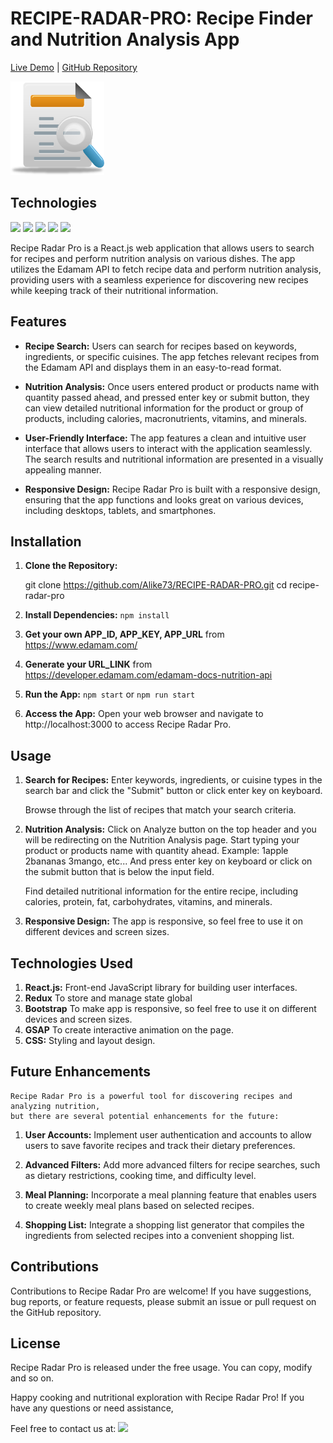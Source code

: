 # RECIPE-RADAR-PRO: Recipe Finder and Nutrition Analysis App

[Live Demo](https://gilded-bavarois-ce9ea9.netlify.app/) | [GitHub Repository](https://github.com/Alike73/RECIPE-RADAR-PRO)


<img src="./src/Assets/Images/analysisIcon.png" alt="Recipe Radar Pro Logo" width="150">

## Technologies
<img src="https://img.shields.io/badge/react-C08261?style=for-the-badge&logo=react&logoColor=4D2DB7"/> <img src="https://img.shields.io/badge/redux-FF9B50?style=for-the-badge&logo=redux&logoColor=4D2DB7"/> <img src="https://img.shields.io/badge/bootstrap-9A3B3B?style=for-the-badge&logo=bootstrap&logoColor=4D2DB7"/> <img src="https://img.shields.io/badge/greensock-1A5D1A?style=for-the-badge&logo=greensock&logoColor=F1F0E8"/> <img src="https://img.shields.io/badge/css3-9F91CC?style=for-the-badge&logo=css3&logoColor=4D2DB7"/>


Recipe Radar Pro is a React.js web application that allows users to search for recipes and perform nutrition analysis on various dishes. The app utilizes the Edamam API to fetch recipe data and perform nutrition analysis, providing users with a seamless experience for discovering new recipes while keeping track of their nutritional information.

## Features

- **Recipe Search:** Users can search for recipes based on keywords, ingredients, or specific cuisines. The app fetches relevant recipes from the Edamam API and displays them in an easy-to-read format.

- **Nutrition Analysis:** Once users entered product or products name with quantity passed ahead, and pressed enter key or submit button, they can view detailed nutritional information for the product or group of products, including calories, macronutrients, vitamins, and minerals.

- **User-Friendly Interface:** The app features a clean and intuitive user interface that allows users to interact with the application seamlessly. The search results and nutritional information are presented in a visually appealing manner.

- **Responsive Design:** Recipe Radar Pro is built with a responsive design, ensuring that the app functions and looks great on various devices, including desktops, tablets, and smartphones.

## Installation

1. **Clone the Repository:**
   
   git clone https://github.com/Alike73/RECIPE-RADAR-PRO.git
   cd recipe-radar-pro

2. **Install Dependencies:**
`npm install`

3. **Get your own APP_ID, APP_KEY, APP_URL**
  from https://www.edamam.com/

4. **Generate your URL_LINK**
  from https://developer.edamam.com/edamam-docs-nutrition-api

5. **Run the App:**
  `npm start` or `npm run start`

6. **Access the App:**
   Open your web browser and navigate to http://localhost:3000 to access Recipe Radar Pro.

## Usage

1. **Search for Recipes:**
   Enter keywords, ingredients, or cuisine types in the search bar and click the "Submit" button or click enter key on keyboard.

   Browse through the list of recipes that match your search criteria.

2. **Nutrition Analysis:**
   Click on Analyze button on the top header and you will be redirecting on the Nutrition Analysis page.
   Start typing your product or products name with quantity ahead.
   Example: 1apple 2bananas 3mango, etc...
   And press enter key on keyboard or click on the submit button that is below the input field.

   Find detailed nutritional information for the entire recipe, 
   including calories, protein, fat, carbohydrates, vitamins, and minerals.

3. **Responsive Design:**
    The app is responsive, so feel free to use it on different devices and screen sizes.


## Technologies Used

1. **React.js:**
    Front-end JavaScript library for building user interfaces.
2. **Redux**
    To store and manage state global
3. **Bootstrap**
    To make app is responsive, so feel free to use it on different devices and screen sizes.
4. **GSAP**
    To create interactive animation on the page.
5. **CSS:**
    Styling and layout design.

## Future Enhancements

    Recipe Radar Pro is a powerful tool for discovering recipes and analyzing nutrition, 
    but there are several potential enhancements for the future:

1. **User Accounts:**
    Implement user authentication and accounts to allow users to save favorite recipes and track their dietary preferences.

2. **Advanced Filters:**
    Add more advanced filters for recipe searches, such as dietary restrictions, cooking time, and difficulty level.

3. **Meal Planning:**
    Incorporate a meal planning feature that enables users to create weekly meal plans based on selected recipes.

4. **Shopping List:**
    Integrate a shopping list generator that compiles the ingredients from selected recipes into a convenient shopping list.

## Contributions
   Contributions to Recipe Radar Pro are welcome! If you have suggestions, bug reports, or feature requests, 
   please submit an issue or pull request on the GitHub repository.

## License
  Recipe Radar Pro is released under the free usage.
  You can copy, modify and so on.

  Happy cooking and nutritional exploration with Recipe Radar Pro! 
  If you have any questions or need assistance,

  Feel free to contact us at:  <a href="mailto:alimzhanisla@gmail.com"><img src="https://img.shields.io/badge/gmail-DDE6ED?style=for-the-badge&logo=gmail&logoColor=B70404"/></a>



